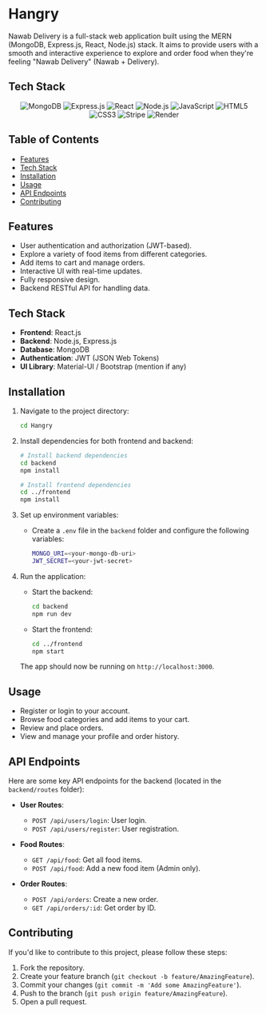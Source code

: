 # Hangry

Nawab Delivery is a full-stack web application built using the MERN (MongoDB, Express.js, React, Node.js) stack. It aims to provide users with a smooth and interactive experience to explore and order food when they're feeling "Nawab Delivery" (Nawab + Delivery).

## Tech Stack

<p align="center">
  <img src="https://img.shields.io/badge/MongoDB-4ea94b?style=for-the-badge&logo=mongodb&logoColor=white" alt="MongoDB" />
  <img src="https://img.shields.io/badge/Express.js-404D59?style=for-the-badge" alt="Express.js" />
  <img src="https://img.shields.io/badge/React-20232A?style=for-the-badge&logo=react&logoColor=61DAFB" alt="React" />
  <img src="https://img.shields.io/badge/Node.js-43853D?style=for-the-badge&logo=node.js&logoColor=white" alt="Node.js" />
  <img src="https://img.shields.io/badge/JavaScript-323330?style=for-the-badge&logo=javascript&logoColor=F7DF1E" alt="JavaScript" />
  <img src="https://img.shields.io/badge/HTML5-E34F26?style=for-the-badge&logo=html5&logoColor=white" alt="HTML5" />
  <img src="https://img.shields.io/badge/CSS3-1572B6?style=for-the-badge&logo=css3&logoColor=white" alt="CSS3" />
  <img src="https://img.shields.io/badge/Stripe-626CD9?style=for-the-badge&logo=Stripe&logoColor=white" alt="Stripe"/>
  <img src="https://img.shields.io/badge/Render-%46E3B7.svg?style=for-the-badge&logo=render&logoColor=white" alt="Render">
</p>

## Table of Contents

- [Features](#features)
- [Tech Stack](#tech-stack)
- [Installation](#installation)
- [Usage](#usage)
- [API Endpoints](#api-endpoints)
- [Contributing](#contributing)

## Features

- User authentication and authorization (JWT-based).
- Explore a variety of food items from different categories.
- Add items to cart and manage orders.
- Interactive UI with real-time updates.
- Fully responsive design.
- Backend RESTful API for handling data.

## Tech Stack

- **Frontend**: React.js
- **Backend**: Node.js, Express.js
- **Database**: MongoDB
- **Authentication**: JWT (JSON Web Tokens)
- **UI Library**: Material-UI / Bootstrap (mention if any)

## Installation

1. Navigate to the project directory:

    ```bash
    cd Hangry
    ```

2. Install dependencies for both frontend and backend:

    ```bash
    # Install backend dependencies
    cd backend
    npm install
    
    # Install frontend dependencies
    cd ../frontend
    npm install
    ```

3. Set up environment variables:

    - Create a `.env` file in the `backend` folder and configure the following variables:
      ```bash
      MONGO_URI=<your-mongo-db-uri>
      JWT_SECRET=<your-jwt-secret>
      ```

4. Run the application:

    - Start the backend:
      ```bash
      cd backend
      npm run dev
      ```

    - Start the frontend:
      ```bash
      cd ../frontend
      npm start
      ```

    The app should now be running on `http://localhost:3000`.

## Usage

- Register or login to your account.
- Browse food categories and add items to your cart.
- Review and place orders.
- View and manage your profile and order history.

## API Endpoints

Here are some key API endpoints for the backend (located in the `backend/routes` folder):

- **User Routes**:
  - `POST /api/users/login`: User login.
  - `POST /api/users/register`: User registration.
  
- **Food Routes**:
  - `GET /api/food`: Get all food items.
  - `POST /api/food`: Add a new food item (Admin only).

- **Order Routes**:
  - `POST /api/orders`: Create a new order.
  - `GET /api/orders/:id`: Get order by ID.

## Contributing

If you'd like to contribute to this project, please follow these steps:

1. Fork the repository.
2. Create your feature branch (`git checkout -b feature/AmazingFeature`).
3. Commit your changes (`git commit -m 'Add some AmazingFeature'`).
4. Push to the branch (`git push origin feature/AmazingFeature`).
5. Open a pull request.